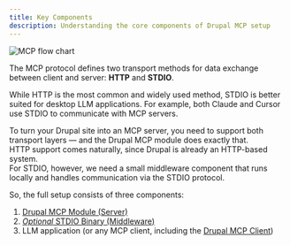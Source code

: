 ```yaml
---
title: Key Components
description: Understanding the core components of Drupal MCP setup
---
```


![MCP flow chart](/images/mcp-flow.svg)

The MCP protocol defines two transport methods for data exchange between client and server: **HTTP** and **STDIO**.

While HTTP is the most common and widely used method, STDIO is better suited for desktop LLM applications. For example, both Claude and Cursor use STDIO to communicate with MCP servers.

To turn your Drupal site into an MCP server, you need to support both transport layers — and the Drupal MCP module does exactly that.  
HTTP support comes naturally, since Drupal is already an HTTP-based system.  
For STDIO, however, we need a small middleware component that runs locally and handles communication via the STDIO protocol.

So, the full setup consists of three components:

1. [Drupal MCP Module (Server)](https://www.drupal.org/project/mcp)
2. [*Optional* STDIO Binary (Middleware)](https://github.com/Omedia/drupal-mcp-client)
3. LLM application (or any MCP client, including the [Drupal MCP Client](https://drupal.org/project/mcp_client))
